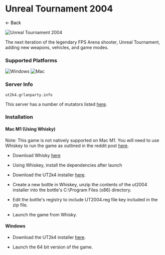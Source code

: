 # Unreal Tournament 2004
<a href="https://grlanparty.info" style="text-decoration: none; color: black;">&#8592; Back</a>

![Unreal Tournament 2004](https://shared.steamstatic.com/store_item_assets/steam/apps/13230/header.jpg?t=1671033925)

The next iteration of the legendary FPS Arena shooter, Unreal Tournament, adding new weapons, vehicles, and game modes.

### Supported Platforms
![Windows](https://img.icons8.com/color/48/000000/windows-10.png) ![Mac](https://img.icons8.com/color/48/000000/mac-os.png)

### Server Info
`ut2k4.grlanparty.info` <span id="server-status"></span>

This server has a number of mutators listed [here](https://github.com/LacledesLAN/gamesvr-ut2004).

### Installation

#### Mac M1 (Using Whisky)
Note: This game is not natively supported on Mac M1. You will need to use Whiskey to run the game as outlined in the reddit post [here](https://www.reddit.com/r/unrealtournament/comments/18wkbqq/guide_ut_on_apple_silicon/).

- Download Whisky [here](https://getwhisky.app/)

- Using Whiskey, install the dependencies after launch

- Download the UT2k4 installer [here](https://archive.org/download/ut2004-3369/UT2004.zip).

- Create a new bottle in Whiskey, unzip the contents of the ut2004 installer into the bottle's C:\Program Files (x86) directory.

- Edit the bottle's registry to include UT2004.reg file key included in the zip file.

- Launch the game from Whisky.

#### Windows
- Download the UT2k4 installer [here](https://archive.org/details/ut2004-3369).

- Launch the 64 bit version of the game.

<script>
document.addEventListener("DOMContentLoaded", function() {
    const statusElement = document.getElementById("server-status");

    fetch("https://api.grlanparty.info/status?stack_name=ut2k4")
        .then(response => response.json())
        .then(data => {
            console.log("Response data:", data);
            const circle = document.createElement("span");
            circle.style.display = "inline-block";
            circle.style.width = "10px";
            circle.style.height = "10px";
            circle.style.borderRadius = "50%";
            circle.style.marginLeft = "5px";
            circle.style.backgroundColor = data.result === true ? "green" : "grey";
            statusElement.appendChild(circle);
        })
        .catch(error => {
            console.error("Error fetching server status:", error);
        });
});
</script>

